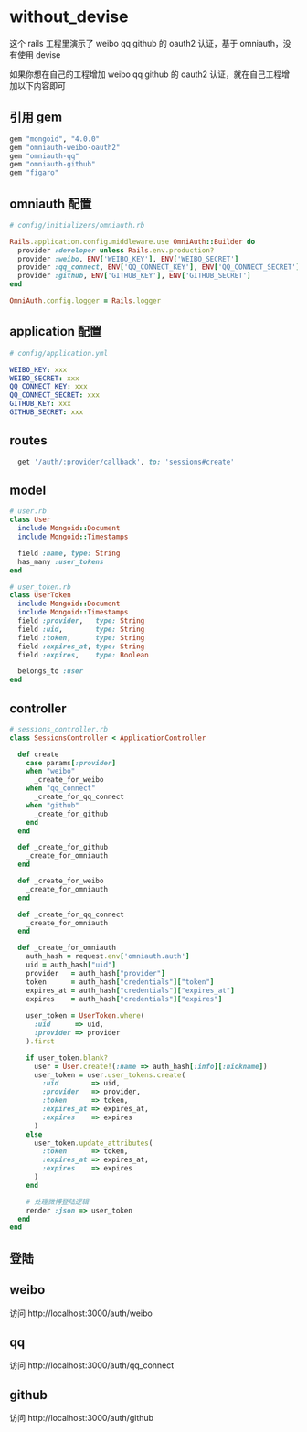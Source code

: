 # without_devise
这个 rails 工程里演示了 weibo qq github 的 oauth2 认证，基于 omniauth，没有使用 devise

如果你想在自己的工程增加 weibo qq github 的 oauth2 认证，就在自己工程增加以下内容即可

## 引用 gem
```ruby
gem "mongoid", "4.0.0"
gem "omniauth-weibo-oauth2"
gem "omniauth-qq"
gem "omniauth-github"
gem "figaro"
```

## omniauth 配置
```ruby
# config/initializers/omniauth.rb

Rails.application.config.middleware.use OmniAuth::Builder do
  provider :developer unless Rails.env.production?
  provider :weibo, ENV['WEIBO_KEY'], ENV['WEIBO_SECRET']
  provider :qq_connect, ENV['QQ_CONNECT_KEY'], ENV['QQ_CONNECT_SECRET']
  provider :github, ENV['GITHUB_KEY'], ENV['GITHUB_SECRET']
end

OmniAuth.config.logger = Rails.logger
```

## application 配置
```yml
# config/application.yml

WEIBO_KEY: xxx
WEIBO_SECRET: xxx
QQ_CONNECT_KEY: xxx
QQ_CONNECT_SECRET: xxx
GITHUB_KEY: xxx
GITHUB_SECRET: xxx
```

## routes
```ruby
  get '/auth/:provider/callback', to: 'sessions#create'
```

## model
```ruby
# user.rb
class User
  include Mongoid::Document
  include Mongoid::Timestamps

  field :name, type: String
  has_many :user_tokens
end
```

```ruby
# user_token.rb
class UserToken
  include Mongoid::Document
  include Mongoid::Timestamps
  field :provider,   type: String
  field :uid,        type: String
  field :token,      type: String
  field :expires_at, type: String
  field :expires,    type: Boolean

  belongs_to :user
end
```

## controller
```ruby
# sessions_controller.rb
class SessionsController < ApplicationController

  def create
    case params[:provider] 
    when "weibo"
      _create_for_weibo
    when "qq_connect"
      _create_for_qq_connect
    when "github"
      _create_for_github
    end
  end

  def _create_for_github
    _create_for_omniauth
  end

  def _create_for_weibo
    _create_for_omniauth
  end

  def _create_for_qq_connect
    _create_for_omniauth
  end

  def _create_for_omniauth
    auth_hash = request.env['omniauth.auth']
    uid = auth_hash["uid"]
    provider   = auth_hash["provider"]
    token      = auth_hash["credentials"]["token"]
    expires_at = auth_hash["credentials"]["expires_at"]
    expires    = auth_hash["credentials"]["expires"]
    
    user_token = UserToken.where(
      :uid      => uid,
      :provider => provider
    ).first

    if user_token.blank?
      user = User.create!(:name => auth_hash[:info][:nickname])
      user_token = user.user_tokens.create(
        :uid        => uid,
        :provider   => provider,
        :token      => token,
        :expires_at => expires_at,
        :expires    => expires
      )
    else
      user_token.update_attributes(
        :token      => token,
        :expires_at => expires_at,
        :expires    => expires
      )
    end

    # 处理微博登陆逻辑
    render :json => user_token
  end
end
```


## 登陆

## weibo
访问 http://localhost:3000/auth/weibo
## qq
访问 http://localhost:3000/auth/qq_connect
## github
访问 http://localhost:3000/auth/github